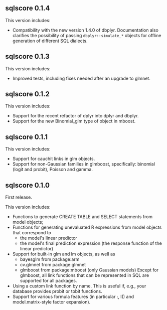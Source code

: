 ## sqlscore 0.1.4
This version includes:

* Compatibility with the new version 1.4.0 of dbplyr. Documentation also clarifies the possibility of passing `dbplyr::simulate_*` objects for offline generation of different SQL dialects.

## sqlscore 0.1.3
This version includes:

* Improved tests, including fixes needed after an upgrade to glmnet.

## sqlscore 0.1.2
This version includes:

* Support for the recent refactor of dplyr into dplyr and dbplyr.
* Support for the new Binomial_glm type of object in mboost.

## sqlscore 0.1.1
This version includes:

* Support for cauchit links in glm objects.
* Support for non-Gaussian families in glmboost, specifically: binomial (logit and probit),
  Poisson and gamma.

## sqlscore 0.1.0
First release.

This version includes:

* Functions to generate CREATE TABLE and SELECT statements from model objects;
* Functions for generating unevaluated R expressions from model objects that correspond to
    * the model's linear predictor
    * the model's final prediction expression (the response function of the linear predictor)
* Support for built-in glm and lm objects, as well as
    * bayesglm from package:arm
    * cv.glmnet from package:glmnet
    * glmboost from package:mboost (only Gaussian models)
  Except for glmboost, all link functions that can be represented in SQL are supported for all packages.
* Using a custom link function by name. This is useful if, e.g., your database provides probit or tobit functions.
* Support for various formula features (in particular :, I() and model.matrix-style factor expansion).
